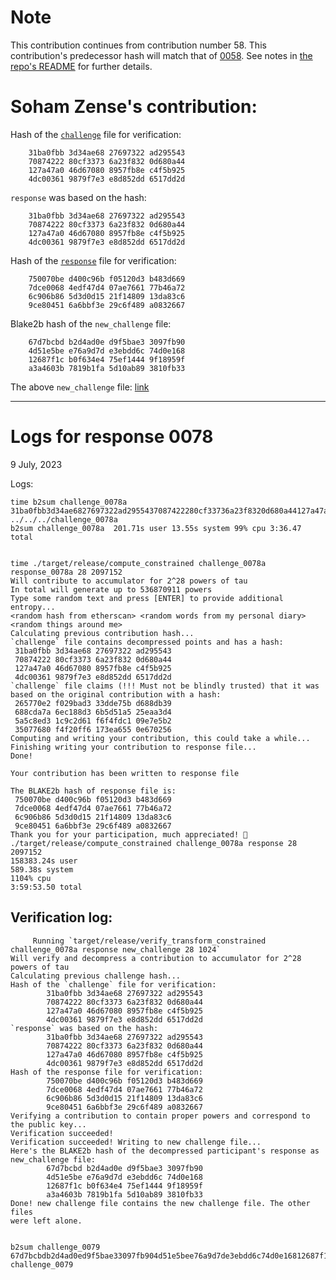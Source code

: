 # Note

This contribution continues from contribution number 58. This contribution's predecessor hash will match that of [0058](../0058_rasikh_response/). See notes in [the repo's README](../README.md) for further details.

# Soham Zense's contribution:

Hash of the [`challenge`](https://pse-trusted-setup-ppot.s3.eu-central-1.amazonaws.com/challenge_0078a) file for verification:

```
	31ba0fbb 3d34ae68 27697322 ad295543
	70874222 80cf3373 6a23f832 0d680a44
	127a47a0 46d67080 8957fb8e c4f5b925
	4dc00361 9879f7e3 e8d852dd 6517dd2d
```

`response` was based on the hash:

```
	31ba0fbb 3d34ae68 27697322 ad295543
	70874222 80cf3373 6a23f832 0d680a44
	127a47a0 46d67080 8957fb8e c4f5b925
	4dc00361 9879f7e3 e8d852dd 6517dd2d 
```

Hash of the [`response`](https://pse-trusted-setup-ppot.s3.eu-central-1.amazonaws.com/response_0078_soham) file for verification:

```
	750070be d400c96b f05120d3 b483d669
	7dce0068 4edf47d4 07ae7661 77b46a72
	6c906b86 5d3d0d15 21f14809 13da83c6
	9ce80451 6a6bbf3e 29c6f489 a0832667 
```

Blake2b hash of the `new_challenge` file:

```
	67d7bcbd b2d4ad0e d9f5bae3 3097fb90
	4d51e5be e76a9d7d e3ebdd6c 74d0e168
	12687f1c b0f634e4 75ef1444 9f18959f
	a3a4603b 7819b1fa 5d10ab89 3810fb33
```

The above `new_challenge` file: [link](https://pse-trusted-setup-ppot.s3.eu-central-1.amazonaws.com/challenge_0079)

***

# Logs for response 0078
9 July, 2023

Logs:
```
time b2sum challenge_0078a
31ba0fbb3d34ae6827697322ad2955437087422280cf33736a23f8320d680a44127a47a046d670808957fb8ec4f5b9254dc003619879f7e3e8d852dd6517dd2d  ../../../challenge_0078a
b2sum challenge_0078a  201.71s user 13.55s system 99% cpu 3:36.47 total


time ./target/release/compute_constrained challenge_0078a response_0078a 28 2097152
Will contribute to accumulator for 2^28 powers of tau
In total will generate up to 536870911 powers
Type some random text and press [ENTER] to provide additional entropy...
<random hash from etherscan> <random words from my personal diary> <random things around me>
Calculating previous contribution hash...
`challenge` file contains decompressed points and has a hash:
 31ba0fbb 3d34ae68 27697322 ad295543 
 70874222 80cf3373 6a23f832 0d680a44 
 127a47a0 46d67080 8957fb8e c4f5b925 
 4dc00361 9879f7e3 e8d852dd 6517dd2d 
`challenge` file claims (!!! Must not be blindly trusted) that it was based on the original contribution with a hash:
 265770e2 f029bad3 33dde75b d688db39 
 688cda7a 6ec188d3 6b5d51a5 25eaa3d4 
 5a5c8ed3 1c9c2d61 f6f4fdc1 09e7e5b2 
 35077680 f4f20ff6 173ea655 0e670256 
Computing and writing your contribution, this could take a while...
Finishing writing your contribution to response file...
Done!

Your contribution has been written to response file

The BLAKE2b hash of response file is:
 750070be d400c96b f05120d3 b483d669 
 7dce0068 4edf47d4 07ae7661 77b46a72 
 6c906b86 5d3d0d15 21f14809 13da83c6 
 9ce80451 6a6bbf3e 29c6f489 a0832667 
Thank you for your participation, much appreciated! 🙂
./target/release/compute_constrained challenge_0078a response 28 2097152  
158383.24s user 
589.38s system 
1104% cpu 
3:59:53.50 total
```


## Verification log: 
```
     Running `target/release/verify_transform_constrained challenge_0078a response new_challenge 28 1024`
Will verify and decompress a contribution to accumulator for 2^28 powers of tau
Calculating previous challenge hash...
Hash of the `challenge` file for verification:
        31ba0fbb 3d34ae68 27697322 ad295543
        70874222 80cf3373 6a23f832 0d680a44
        127a47a0 46d67080 8957fb8e c4f5b925
        4dc00361 9879f7e3 e8d852dd 6517dd2d
`response` was based on the hash:
        31ba0fbb 3d34ae68 27697322 ad295543
        70874222 80cf3373 6a23f832 0d680a44
        127a47a0 46d67080 8957fb8e c4f5b925
        4dc00361 9879f7e3 e8d852dd 6517dd2d
Hash of the response file for verification:
        750070be d400c96b f05120d3 b483d669
        7dce0068 4edf47d4 07ae7661 77b46a72
        6c906b86 5d3d0d15 21f14809 13da83c6
        9ce80451 6a6bbf3e 29c6f489 a0832667
Verifying a contribution to contain proper powers and correspond to the public key...
Verification succeeded!
Verification succeeded! Writing to new challenge file...
Here's the BLAKE2b hash of the decompressed participant's response as new_challenge file:
        67d7bcbd b2d4ad0e d9f5bae3 3097fb90
        4d51e5be e76a9d7d e3ebdd6c 74d0e168
        12687f1c b0f634e4 75ef1444 9f18959f
        a3a4603b 7819b1fa 5d10ab89 3810fb33
Done! new challenge file contains the new challenge file. The other files
were left alone.


b2sum challenge_0079
67d7bcbdb2d4ad0ed9f5bae33097fb904d51e5bee76a9d7de3ebdd6c74d0e16812687f1cb0f634e475ef14449f18959fa3a4603b7819b1fa5d10ab893810fb33  challenge_0079
```